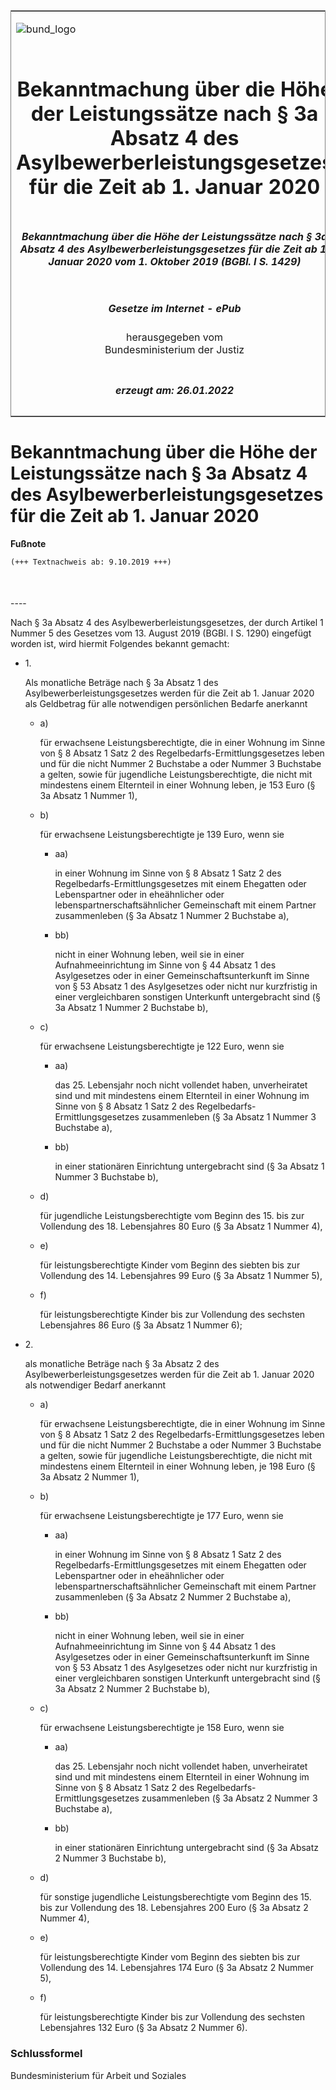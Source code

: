 <span id="DECKBLATT.html"></span>

<table border="0" frame="border" width="100%">

<tr valign="top">

<td align="left">

![bund\_logo](BfJ_2021_Web_de_de.gif)

</td>

<td align="right">

 

</td>

</tr>

<tr align="center" valign="middle">

<td colspan="2">

# Bekanntmachung über die Höhe der Leistungssätze nach § 3a Absatz 4 des Asylbewerberleistungsgesetzes für die Zeit ab 1. Januar 2020

</td>

</tr>

<tr align="center" valign="middle">

<td colspan="2">

##### Bekanntmachung über die Höhe der Leistungssätze nach § 3a Absatz 4 des Asylbewerberleistungsgesetzes für die Zeit ab 1. Januar 2020 vom 1. Oktober 2019 (BGBl. I S. 1429)

</td>

</tr>

<tr align="center" valign="middle">

<td colspan="2">

  
  

##### Gesetze im Internet - ePub  
  
herausgegeben vom  
Bundesministerium der Justiz

</td>

</tr>

<tr align="center" valign="bottom">

<td colspan="2">

  
  

##### erzeugt am: 26.01.2022

</td>

</tr>

</table>

<span id="BJNR142900019.html"></span>

# Bekanntmachung über die Höhe der Leistungssätze nach § 3a Absatz 4 des Asylbewerberleistungsgesetzes für die Zeit ab 1. Januar 2020

<div>

  
**Fußnote**

<div class="jnhtml">

<div>

<div class="jurAbsatz">

  

``` 
(+++ Textnachweis ab: 9.10.2019 +++)

 
```

</div>

</div>

</div>

</div>

<span id="BJNR142900019BJNE000100000.html"></span>

###   
\----

<div>

<div class="jnhtml">

<div>

<div class="jurAbsatz">

Nach § 3a Absatz 4 des Asylbewerberleistungsgesetzes, der durch Artikel
1 Nummer 5 des Gesetzes vom 13. August 2019 (BGBl. I S. 1290) eingefügt
worden ist, wird hiermit Folgendes bekannt gemacht:

</div>

<div class="jurAbsatz">

  - 1\.
    
    <div>
    
    Als monatliche Beträge nach § 3a Absatz 1 des
    Asylbewerberleistungsgesetzes werden für die Zeit ab 1. Januar 2020
    als Geldbetrag für alle notwendigen persönlichen Bedarfe anerkannt
    
      - a)
        
        <div>
        
        für erwachsene Leistungsberechtigte, die in einer Wohnung im
        Sinne von § 8 Absatz 1 Satz 2 des
        Regelbedarfs-Ermittlungsgesetzes leben und für die nicht Nummer
        2 Buchstabe a oder Nummer 3 Buchstabe a gelten, sowie für
        jugendliche Leistungsberechtigte, die nicht mit mindestens einem
        Elternteil in einer Wohnung leben, je 153 Euro (§ 3a Absatz 1
        Nummer 1),
        
        </div>
    
      - b)
        
        <div>
        
        für erwachsene Leistungsberechtigte je 139 Euro, wenn sie
        
          - aa)
            
            <div>
            
            in einer Wohnung im Sinne von § 8 Absatz 1 Satz 2 des
            Regelbedarfs-Ermittlungsgesetzes mit einem Ehegatten oder
            Lebenspartner oder in eheähnlicher oder
            lebenspartnerschaftsähnlicher Gemeinschaft mit einem
            Partner zusammenleben (§ 3a Absatz 1 Nummer 2 Buchstabe a),
            
            </div>
        
          - bb)
            
            <div>
            
            nicht in einer Wohnung leben, weil sie in einer
            Aufnahmeeinrichtung im Sinne von § 44 Absatz 1 des
            Asylgesetzes oder in einer Gemeinschaftsunterkunft im Sinne
            von § 53 Absatz 1 des Asylgesetzes oder nicht nur
            kurzfristig in einer vergleichbaren sonstigen Unterkunft
            untergebracht sind (§ 3a Absatz 1 Nummer 2 Buchstabe b),
            
            </div>
        
        </div>
    
      - c)
        
        <div>
        
        für erwachsene Leistungsberechtigte je 122 Euro, wenn sie
        
          - aa)
            
            <div>
            
            das 25. Lebensjahr noch nicht vollendet haben, unverheiratet
            sind und mit mindestens einem Elternteil in einer Wohnung im
            Sinne von § 8 Absatz 1 Satz 2 des
            Regelbedarfs-Ermittlungsgesetzes zusammenleben (§ 3a Absatz
            1 Nummer 3 Buchstabe a),
            
            </div>
        
          - bb)
            
            <div>
            
            in einer stationären Einrichtung untergebracht sind (§ 3a
            Absatz 1 Nummer 3 Buchstabe b),
            
            </div>
        
        </div>
    
      - d)
        
        <div>
        
        für jugendliche Leistungsberechtigte vom Beginn des 15. bis zur
        Vollendung des 18. Lebensjahres 80 Euro (§ 3a Absatz 1 Nummer
        4),
        
        </div>
    
      - e)
        
        <div>
        
        für leistungsberechtigte Kinder vom Beginn des siebten bis zur
        Vollendung des 14. Lebensjahres 99 Euro (§ 3a Absatz 1 Nummer
        5),
        
        </div>
    
      - f)
        
        <div>
        
        für leistungsberechtigte Kinder bis zur Vollendung des sechsten
        Lebensjahres 86 Euro (§ 3a Absatz 1 Nummer 6);
        
        </div>
    
    </div>

  - 2\.
    
    <div>
    
    als monatliche Beträge nach § 3a Absatz 2 des
    Asylbewerberleistungsgesetzes werden für die Zeit ab 1. Januar 2020
    als notwendiger Bedarf anerkannt
    
      - a)
        
        <div>
        
        für erwachsene Leistungsberechtigte, die in einer Wohnung im
        Sinne von § 8 Absatz 1 Satz 2 des
        Regelbedarfs-Ermittlungsgesetzes leben und für die nicht Nummer
        2 Buchstabe a oder Nummer 3 Buchstabe a gelten, sowie für
        jugendliche Leistungsberechtigte, die nicht mit mindestens einem
        Elternteil in einer Wohnung leben, je 198 Euro (§ 3a Absatz 2
        Nummer 1),
        
        </div>
    
      - b)
        
        <div>
        
        für erwachsene Leistungsberechtigte je 177 Euro, wenn sie
        
          - aa)
            
            <div>
            
            in einer Wohnung im Sinne von § 8 Absatz 1 Satz 2 des
            Regelbedarfs-Ermittlungsgesetzes mit einem Ehegatten oder
            Lebenspartner oder in eheähnlicher oder
            lebenspartnerschaftsähnlicher Gemeinschaft mit einem
            Partner zusammenleben (§ 3a Absatz 2 Nummer 2 Buchstabe a),
            
            </div>
        
          - bb)
            
            <div>
            
            nicht in einer Wohnung leben, weil sie in einer
            Aufnahmeeinrichtung im Sinne von § 44 Absatz 1 des
            Asylgesetzes oder in einer Gemeinschaftsunterkunft im Sinne
            von § 53 Absatz 1 des Asylgesetzes oder nicht nur
            kurzfristig in einer vergleichbaren sonstigen Unterkunft
            untergebracht sind (§ 3a Absatz 2 Nummer 2 Buchstabe b),
            
            </div>
        
        </div>
    
      - c)
        
        <div>
        
        für erwachsene Leistungsberechtigte je 158 Euro, wenn sie
        
          - aa)
            
            <div>
            
            das 25. Lebensjahr noch nicht vollendet haben, unverheiratet
            sind und mit mindestens einem Elternteil in einer Wohnung im
            Sinne von § 8 Absatz 1 Satz 2 des
            Regelbedarfs-Ermittlungsgesetzes zusammenleben (§ 3a Absatz
            2 Nummer 3 Buchstabe a),
            
            </div>
        
          - bb)
            
            <div>
            
            in einer stationären Einrichtung untergebracht sind (§ 3a
            Absatz 2 Nummer 3 Buchstabe b),
            
            </div>
        
        </div>
    
      - d)
        
        <div>
        
        für sonstige jugendliche Leistungsberechtigte vom Beginn des 15.
        bis zur Vollendung des 18. Lebensjahres 200 Euro (§ 3a Absatz 2
        Nummer 4),
        
        </div>
    
      - e)
        
        <div>
        
        für leistungsberechtigte Kinder vom Beginn des siebten bis zur
        Vollendung des 14. Lebensjahres 174 Euro (§ 3a Absatz 2 Nummer
        5),
        
        </div>
    
      - f)
        
        <div>
        
        für leistungsberechtigte Kinder bis zur Vollendung des sechsten
        Lebensjahres 132 Euro (§ 3a Absatz 2 Nummer 6).
        
        </div>
    
    </div>

</div>

</div>

</div>

</div>

<span id="BJNR142900019BJNE000200000.html"></span>

### Schlussformel  

<div>

<div class="jnhtml">

<div>

<div class="jurAbsatz">

<span class="SP">Bundesministerium für Arbeit und Soziales</span>

</div>

</div>

</div>

</div>
